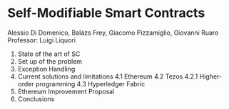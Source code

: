 # Self-Modifiable Smart Contracts

Alessio Di Domenico, Balázs Frey, Giacomo Pizzamiglio, Giovanni Ruaro  
Professor: Luigi Liquori

1. State of the art of SC
2. Set up of the problem  
3. Exception Handling  
4. Current solutions and limitations
    4.1 Ethereum
4.2 Tezos
4.2.1 Higher-order programming 
4.3 Hyperledger Fabric
5. Ethereum Improvement Proposal 
6. Conclusions 
